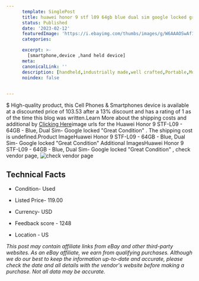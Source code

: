 ```yaml
---
      template: SinglePost
      title: huawei honor 9 stf l09 64gb blue dual sim google locked great condition 
      status: Published
      date: '2023-02-12'
      featuredImage: 'https://i.ebayimg.com/thumbs/images/g/W6AAAOSwAf1g8HYl/s-l225.jpg'
      categories: 

      excerpt: >-
        [smartphone,device ,hand held device]
      meta:
      canonicalLink: ''
      description: [handheld,industrially made,well crafted,Portable,Mobile,Compact,Convenient,Lightweight,Maneuverable,Man-portable,Miniature,Carriable,Hand-held,Light,Holdable,Transportable,Mobile device,Pocket-sized,On-the-go,Wireless,Cordless,Compact size,Convenient size, smartphone,device ,hand held device]
      noindex: false

        
---
```

$
    High-quality product, this Cell Phones & Smartphones device is available at a discounted price of 103.53 after a 13% discount and has a rating of 1 as of the time this blog was written.Learn More about the shipping costs and additional by [Clicking Here](https://www.ebay.com/itm/144114471792?hash=item218de45370%3Ag%3AW6AAAOSwAf1g8HYl&mkevt=1&mkcid=1&mkrid=711-53200-19255-0&campid=%253CePNCampaignId%253E&customid=%253CreferenceId%253E&toolid=10049)image urls for the Huawei Honor 9 STF-L09 - 64GB - Blue, Dual Sim- Google locked "Great Condition" . The shipping cost is undefined.Product ImageHuawei Honor 9 STF-L09 - 64GB - Blue, Dual Sim- Google locked "Great Condition" Additional ImagesHuawei Honor 9 STF-L09 - 64GB - Blue, Dual Sim- Google locked "Great Condition" , check vendor page, ![check vendor page](https://origin-galleryplus.ebayimg.com/ws/web/144114471792_2_0_1/225x225.jpg,https://origin-galleryplus.ebayimg.com/ws/web/144114471792_3_0_1/225x225.jpg,https://origin-galleryplus.ebayimg.com/ws/web/144114471792_4_0_1/225x225.jpg,https://origin-galleryplus.ebayimg.com/ws/web/144114471792_5_0_1/225x225.jpg,https://origin-galleryplus.ebayimg.com/ws/web/144114471792_6_0_1/225x225.jpg,https://origin-galleryplus.ebayimg.com/ws/web/144114471792_7_0_1/225x225.jpg,https://origin-galleryplus.ebayimg.com/ws/web/144114471792_8_0_1/225x225.jpg,https://origin-galleryplus.ebayimg.com/ws/web/144114471792_9_0_1/225x225.jpg)
    
    

 ## Technical Facts 



     
      

 - Condition- Used 


      

 - Listed Price- 119.00 


      

 - Currency- USD 


      

 - Feedback score - 1248 


      

 - Location - US 


      
      

 *_This post may contain affiliate links from eBay and other third-party websites. As an eBay affiliate, we earn from qualifying purchases. Although we do our best to keep the information up-to-date and accurate, please check the date and all details with the vendor's website before making a purchase. Not all data may be accurate._*



    
    
    
    
    